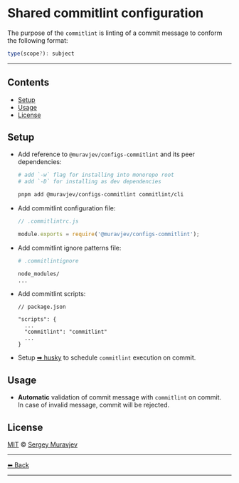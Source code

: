 # Shared commitlint configuration

The purpose of the `commitlint` is linting of a commit message to conform the following format:

```js
type(scope?): subject
```

---

## Contents

- [Setup](#setup)
- [Usage](#usage)
- [License](#license)

## Setup

- Add reference to `@muravjev/configs-commitlint` and its peer dependencies:

  ```sh
  # add `-w` flag for installing into monorepo root
  # add `-D` for installing as dev dependencies

  pnpm add @muravjev/configs-commitlint commitlint/cli
  ```

- Add commitlint configuration file:

  ```js
  // .commitlintrc.js

  module.exports = require('@muravjev/configs-commitlint');
  ```

- Add commitlint ignore patterns file:

  ```sh
  # .commitlintignore

  node_modules/
  ...
  ```

- Add commitlint scripts:

  ```jsonc
  // package.json

  "scripts": {
    ...
    "commitlint": "commitlint"
    ...
  }
  ```

- Setup [➡ husky](../../docs/tools/husky.md) to schedule `commitlint` execution on commit.

## Usage

- **Automatic** validation of commit message with `commitlint` on commit.\
  In case of invalid message, commit will be rejected.

## License

[MIT](LICENSE) © [Sergey Muravjev](https://github.com/muravjev)

---

[⬅ Back](../../README.md)

---
